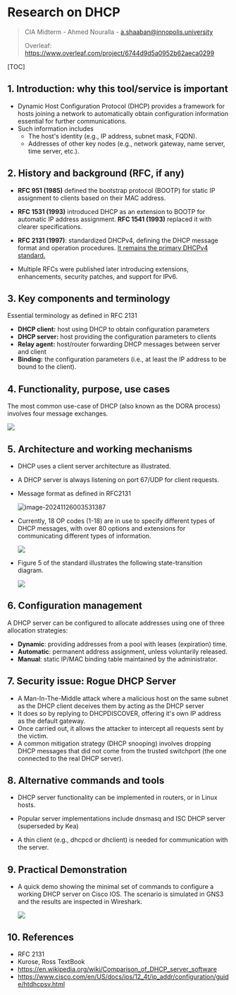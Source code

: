 # Research on DHCP

> CIA Midterm - Ahmed Nouralla - a.shaaban@innopolis.university
>
> Overleaf: https://www.overleaf.com/project/6744d9d5a0952b62aeca0299

[TOC]

## 1. Introduction: why this tool/service is important

- Dynamic Host Configuration Protocol (DHCP) provides a framework for hosts joining a network to automatically obtain configuration information essential for further communications.
- Such information includes
  - The host's identity (e.g., IP address, subnet mask, FQDN).
  - Addresses of other key nodes (e.g., network gateway, name server, time server, etc.). 

## 2. History and background (RFC, if any)

- **RFC 951 (1985)** defined the bootstrap protocol (BOOTP) for static IP assignment to clients based on their MAC address.
- **RFC 1531 (1993)** introduced DHCP as an extension to BOOTP for automatic IP address assignment. **RFC 1541 (1993)** replaced it with clearer specifications.

- **RFC 2131 (1997)**: standardized DHCPv4, defining the DHCP message format and operation procedures. <u>It remains the primary DHCPv4 standard.</u>

- Multiple RFCs were published later introducing extensions, enhancements, security patches, and support for IPv6.

## 3. Key components and terminology

Essential terminology as defined in RFC 2131

- **DHCP client:** host using DHCP to obtain configuration parameters
- **DHCP server:** host providing the configuration parameters to clients
- **Relay agent:** host/router forwarding DHCP messages between server and client
- **Binding:** the configuration parameters (i.e., at least the IP address to be bound to the client).

## 4. Functionality, purpose, use cases

The most common use-case of DHCP (also known as the DORA process) involves four message exchanges.

![](https://www.dcs.bbk.ac.uk/~ptw/teaching/IWT/network-layer/dhcp-interaction.gif)

## 5. Architecture and working mechanisms

- DHCP uses a client server architecture as illustrated.

- A DHCP server is always listening on port 67/UDP for client requests.

- Message format as defined in RFC2131

  ![image-20241126003531387](https://i.postimg.cc/7hBT7twC/image.png)

- Currently, 18 OP codes (1-18) are in use to specify different types of DHCP messages, with over 80 options and extensions for communicating different types of information.

  ![](https://i.postimg.cc/W1s1jwvC/image.png)

- Figure 5 of the standard illustrates the following state-transition diagram.

  ![](https://upload.wikimedia.org/wikipedia/commons/thumb/a/af/Dhcp-client-state-diagram.svg/1920px-Dhcp-client-state-diagram.svg.png)   

## 6. Configuration management

A DHCP server can be configured to allocate addresses using one of three allocation strategies:

- **Dynamic**: providing addresses from a pool with leases (expiration) time.
- **Automatic**: permanent address assignment, unless voluntarily released.
- **Manual**: static IP/MAC binding table maintained by the administrator.

## 7. Security issue: Rogue DHCP Server

- A Man-In-The-Middle attack where a malicious host on the same subnet as the DHCP client deceives them by acting as the DHCP server
- It does so by replying to DHCPDISCOVER, offering it's own IP address as the default gateway.
- Once carried out, it allows the attacker to intercept all requests sent by the victim.
- A common mitigation strategy (DHCP snooping) involves dropping DHCP messages that did not come from the trusted switchport (the one connected to the real DHCP server). 

## 8. Alternative commands and tools

- DHCP server functionality can be implemented in routers, or in Linux hosts. 

- Popular server implementations include dnsmasq and ISC DHCP server (superseded by Kea)
- A thin client (e.g., dhcpcd or dhclient) is needed for communication with the server.

## 9. Practical Demonstration

- A quick demo showing the minimal set of commands to configure a working DHCP server on Cisco IOS. The scenario is simulated in GNS3 and the results are inspected in Wireshark.

  ![](https://i.postimg.cc/kGXPzf8v/image.png)

## 10. References

- RFC 2131
- Kurose, Ross TextBook
- https://en.wikipedia.org/wiki/Comparison_of_DHCP_server_software
- https://www.cisco.com/en/US/docs/ios/12_4t/ip_addr/configuration/guide/htdhcpsv.html

